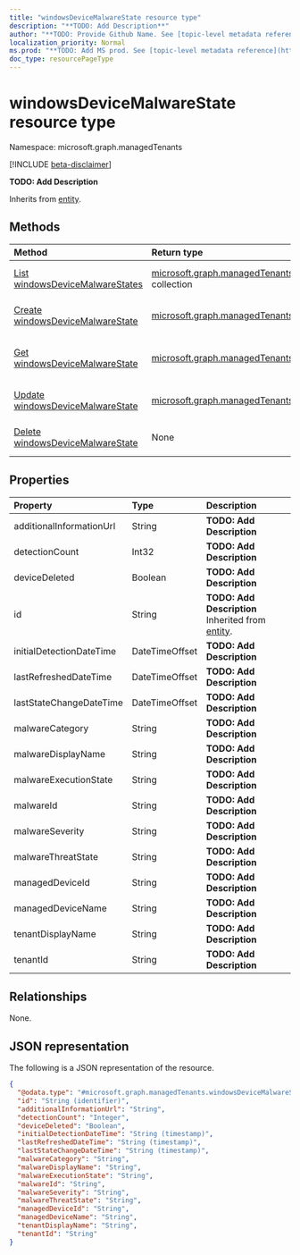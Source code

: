 ```yaml
---
title: "windowsDeviceMalwareState resource type"
description: "**TODO: Add Description**"
author: "**TODO: Provide Github Name. See [topic-level metadata reference](https://msgo.azurewebsites.net/add/document/guidelines/metadata.html#topic-level-metadata)**"
localization_priority: Normal
ms.prod: "**TODO: Add MS prod. See [topic-level metadata reference](https://msgo.azurewebsites.net/add/document/guidelines/metadata.html#topic-level-metadata)**"
doc_type: resourcePageType
---
```


# windowsDeviceMalwareState resource type

Namespace: microsoft.graph.managedTenants

[!INCLUDE [beta-disclaimer](../../includes/beta-disclaimer.md)]

**TODO: Add Description**


Inherits from [entity](../resources/managedtenants-entity.md).

## Methods
|Method|Return type|Description|
|:---|:---|:---|
|[List windowsDeviceMalwareStates](../api/managedtenants-windowsdevicemalwarestate-list.md)|[microsoft.graph.managedTenants.windowsDeviceMalwareState](../resources/managedtenants-windowsdevicemalwarestate.md) collection|Get a list of the [windowsDeviceMalwareState](../resources/managedtenants-windowsdevicemalwarestate.md) objects and their properties.|
|[Create windowsDeviceMalwareState](../api/managedtenants-windowsdevicemalwarestate-create.md)|[microsoft.graph.managedTenants.windowsDeviceMalwareState](../resources/managedtenants-windowsdevicemalwarestate.md)|Create a new [windowsDeviceMalwareState](../resources/managedtenants-windowsdevicemalwarestate.md) object.|
|[Get windowsDeviceMalwareState](../api/managedtenants-windowsdevicemalwarestate-get.md)|[microsoft.graph.managedTenants.windowsDeviceMalwareState](../resources/managedtenants-windowsdevicemalwarestate.md)|Read the properties and relationships of a [windowsDeviceMalwareState](../resources/managedtenants-windowsdevicemalwarestate.md) object.|
|[Update windowsDeviceMalwareState](../api/managedtenants-windowsdevicemalwarestate-update.md)|[microsoft.graph.managedTenants.windowsDeviceMalwareState](../resources/managedtenants-windowsdevicemalwarestate.md)|Update the properties of a [windowsDeviceMalwareState](../resources/managedtenants-windowsdevicemalwarestate.md) object.|
|[Delete windowsDeviceMalwareState](../api/managedtenants-windowsdevicemalwarestate-delete.md)|None|Deletes a [windowsDeviceMalwareState](../resources/managedtenants-windowsdevicemalwarestate.md) object.|

## Properties
|Property|Type|Description|
|:---|:---|:---|
|additionalInformationUrl|String|**TODO: Add Description**|
|detectionCount|Int32|**TODO: Add Description**|
|deviceDeleted|Boolean|**TODO: Add Description**|
|id|String|**TODO: Add Description** Inherited from [entity](../resources/managedtenants-entity.md).|
|initialDetectionDateTime|DateTimeOffset|**TODO: Add Description**|
|lastRefreshedDateTime|DateTimeOffset|**TODO: Add Description**|
|lastStateChangeDateTime|DateTimeOffset|**TODO: Add Description**|
|malwareCategory|String|**TODO: Add Description**|
|malwareDisplayName|String|**TODO: Add Description**|
|malwareExecutionState|String|**TODO: Add Description**|
|malwareId|String|**TODO: Add Description**|
|malwareSeverity|String|**TODO: Add Description**|
|malwareThreatState|String|**TODO: Add Description**|
|managedDeviceId|String|**TODO: Add Description**|
|managedDeviceName|String|**TODO: Add Description**|
|tenantDisplayName|String|**TODO: Add Description**|
|tenantId|String|**TODO: Add Description**|

## Relationships
None.

## JSON representation
The following is a JSON representation of the resource.
<!-- {
  "blockType": "resource",
  "keyProperty": "id",
  "@odata.type": "microsoft.graph.managedTenants.windowsDeviceMalwareState",
  "baseType": "microsoft.graph.entity",
  "openType": true
}
-->
``` json
{
  "@odata.type": "#microsoft.graph.managedTenants.windowsDeviceMalwareState",
  "id": "String (identifier)",
  "additionalInformationUrl": "String",
  "detectionCount": "Integer",
  "deviceDeleted": "Boolean",
  "initialDetectionDateTime": "String (timestamp)",
  "lastRefreshedDateTime": "String (timestamp)",
  "lastStateChangeDateTime": "String (timestamp)",
  "malwareCategory": "String",
  "malwareDisplayName": "String",
  "malwareExecutionState": "String",
  "malwareId": "String",
  "malwareSeverity": "String",
  "malwareThreatState": "String",
  "managedDeviceId": "String",
  "managedDeviceName": "String",
  "tenantDisplayName": "String",
  "tenantId": "String"
}
```

